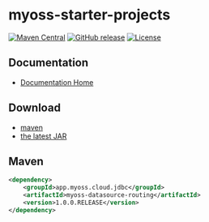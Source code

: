 # myoss-starter-projects

[![Maven Central](https://img.shields.io/maven-central/v/app.myoss.cloud.jdbc/myoss-datasource-routing.svg)](https://maven-badges.herokuapp.com/maven-central/app.myoss.cloud.jdbc/myoss-datasource-routing/)
[![GitHub release](https://img.shields.io/github/release/myoss-cloud/myoss-datasource-routing.svg)](https://github.com/myoss-cloud/myoss-datasource-routing/releases)
[![License](https://img.shields.io/badge/license-Apache%202-4EB1BA.svg)](https://www.apache.org/licenses/LICENSE-2.0.html)

## Documentation

- [Documentation Home](https://cloud-docs.myoss.app/myoss-datasource-routing/readme.html)

## Download

- [maven][1]
- [the latest JAR][2]  

[1]: https://repo1.maven.org/maven2/app/myoss/cloud/jdbc/myoss-datasource-routing/  
[2]: https://search.maven.org/remote_content?g=app.myoss.cloud.jdbc&a=myoss-datasource-routing&v=LATEST

## Maven

```xml
<dependency>
    <groupId>app.myoss.cloud.jdbc</groupId>
    <artifactId>myoss-datasource-routing</artifactId>
    <version>1.0.0.RELEASE</version>
</dependency>
```

